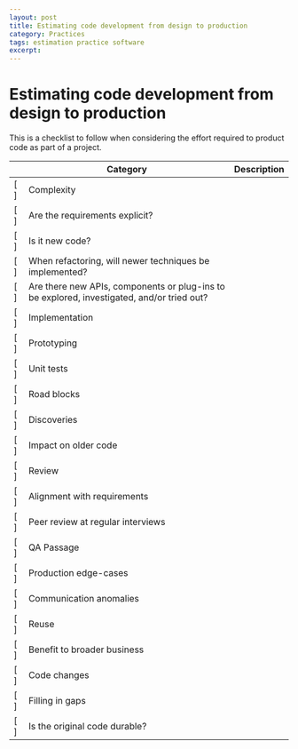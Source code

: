 ```yaml
---
layout: post
title: Estimating code development from design to production
category: Practices
tags: estimation practice software
excerpt:
---
```


# Estimating code development from design to production

This is a checklist to follow when considering the effort required to product code as part of a project.

|     | Category | Description |
| --- | -------- | ----------- |
| [ ] | Complexity |  |
| [ ] | Are the requirements explicit? |  |
| [ ] | Is it new code? |  |
| [ ] | When refactoring, will newer techniques be implemented? |  |
| [ ] | Are there new APIs, components or plug-ins to be explored, investigated, and/or tried out? |  |
| [ ] | Implementation |  |
| [ ] | Prototyping |  |
| [ ] | Unit tests |  |
| [ ] | Road blocks |  |
| [ ] | Discoveries |  |
| [ ] | Impact on older code |  |
| [ ] | Review |  |
| [ ] | Alignment with requirements |  |
| [ ] | Peer review at regular interviews |  |
| [ ] | QA Passage |  |
| [ ] | Production edge-cases |  |
| [ ] | Communication anomalies |  |
| [ ] | Reuse |  |
| [ ] | Benefit to broader business |  |
| [ ] | Code changes |  |
| [ ] | Filling in gaps |  |
| [ ] | Is the original code durable? |  |
